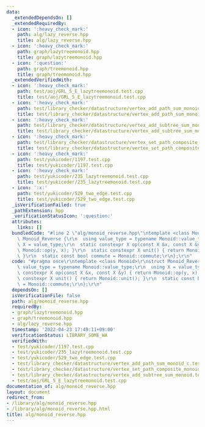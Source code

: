```yaml
---
data:
  _extendedDependsOn: []
  _extendedRequiredBy:
  - icon: ':heavy_check_mark:'
    path: alg/lazy_reverse.hpp
    title: alg/lazy_reverse.hpp
  - icon: ':heavy_check_mark:'
    path: graph/lazytreemonoid.hpp
    title: graph/lazytreemonoid.hpp
  - icon: ':question:'
    path: graph/treemonoid.hpp
    title: graph/treemonoid.hpp
  _extendedVerifiedWith:
  - icon: ':heavy_check_mark:'
    path: test/aoj/GRL_5_E_lazytreemonoid.test.cpp
    title: test/aoj/GRL_5_E_lazytreemonoid.test.cpp
  - icon: ':heavy_check_mark:'
    path: test/library_checker/datastructure/vertex_add_path_sum_monoid_c.test.cpp
    title: test/library_checker/datastructure/vertex_add_path_sum_monoid_c.test.cpp
  - icon: ':heavy_check_mark:'
    path: test/library_checker/datastructure/vertex_add_subtree_sum_monoid.test.cpp
    title: test/library_checker/datastructure/vertex_add_subtree_sum_monoid.test.cpp
  - icon: ':heavy_check_mark:'
    path: test/library_checker/datastructure/vertex_set_path_composite_monoid.test.cpp
    title: test/library_checker/datastructure/vertex_set_path_composite_monoid.test.cpp
  - icon: ':heavy_check_mark:'
    path: test/yukicoder/1197.test.cpp
    title: test/yukicoder/1197.test.cpp
  - icon: ':heavy_check_mark:'
    path: test/yukicoder/235_lazytreemonoid.test.cpp
    title: test/yukicoder/235_lazytreemonoid.test.cpp
  - icon: ':x:'
    path: test/yukicoder/529_two_edge.test.cpp
    title: test/yukicoder/529_two_edge.test.cpp
  _isVerificationFailed: true
  _pathExtension: hpp
  _verificationStatusIcon: ':question:'
  attributes:
    links: []
  bundledCode: "#line 2 \"alg/monoid_reverse.hpp\"\ntemplate <class Monoid>\r\nstruct\
    \ Monoid_Reverse {\r\n  using value_type = typename Monoid::value_type;\r\n  using\
    \ X = value_type;\r\n  static constexpr X op(const X &x, const X &y) { return\
    \ Monoid::op(y, x); }\r\n  static constexpr X unit() { return Monoid::unit();\
    \ }\r\n  static const bool commute = Monoid::commute;\r\n};\r\n"
  code: "#pragma once\r\ntemplate <class Monoid>\r\nstruct Monoid_Reverse {\r\n  using\
    \ value_type = typename Monoid::value_type;\r\n  using X = value_type;\r\n  static\
    \ constexpr X op(const X &x, const X &y) { return Monoid::op(y, x); }\r\n  static\
    \ constexpr X unit() { return Monoid::unit(); }\r\n  static const bool commute\
    \ = Monoid::commute;\r\n};\r\n"
  dependsOn: []
  isVerificationFile: false
  path: alg/monoid_reverse.hpp
  requiredBy:
  - graph/lazytreemonoid.hpp
  - graph/treemonoid.hpp
  - alg/lazy_reverse.hpp
  timestamp: '2022-04-23 17:49:11+09:00'
  verificationStatus: LIBRARY_SOME_WA
  verifiedWith:
  - test/yukicoder/1197.test.cpp
  - test/yukicoder/235_lazytreemonoid.test.cpp
  - test/yukicoder/529_two_edge.test.cpp
  - test/library_checker/datastructure/vertex_add_path_sum_monoid_c.test.cpp
  - test/library_checker/datastructure/vertex_set_path_composite_monoid.test.cpp
  - test/library_checker/datastructure/vertex_add_subtree_sum_monoid.test.cpp
  - test/aoj/GRL_5_E_lazytreemonoid.test.cpp
documentation_of: alg/monoid_reverse.hpp
layout: document
redirect_from:
- /library/alg/monoid_reverse.hpp
- /library/alg/monoid_reverse.hpp.html
title: alg/monoid_reverse.hpp
---
```

